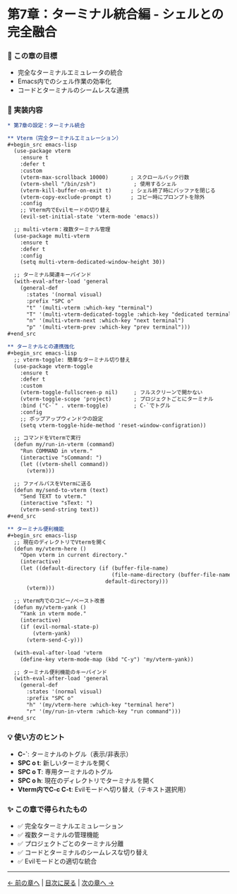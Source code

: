 # 第7章：ターミナル統合編 - シェルとの完全融合

### 🎯 この章の目標
- 完全なターミナルエミュレータの統合
- Emacs内でのシェル作業の効率化
- コードとターミナルのシームレスな連携

### 📝 実装内容

```org
* 第7章の設定：ターミナル統合

** Vterm（完全ターミナルエミュレーション）
#+begin_src emacs-lisp
  (use-package vterm
    :ensure t
    :defer t
    :custom
    (vterm-max-scrollback 10000)       ; スクロールバック行数
    (vterm-shell "/bin/zsh")            ; 使用するシェル
    (vterm-kill-buffer-on-exit t)      ; シェル終了時にバッファを閉じる
    (vterm-copy-exclude-prompt t)      ; コピー時にプロンプトを除外
    :config
    ;; Vterm内でEvilモードの切り替え
    (evil-set-initial-state 'vterm-mode 'emacs))

  ;; multi-vterm：複数ターミナル管理
  (use-package multi-vterm
    :ensure t
    :defer t
    :config
    (setq multi-vterm-dedicated-window-height 30))

  ;; ターミナル関連キーバインド
  (with-eval-after-load 'general
    (general-def
      :states '(normal visual)
      :prefix "SPC o"
      "t" '(multi-vterm :which-key "terminal")
      "T" '(multi-vterm-dedicated-toggle :which-key "dedicated terminal")
      "n" '(multi-vterm-next :which-key "next terminal")
      "p" '(multi-vterm-prev :which-key "prev terminal")))
#+end_src

** ターミナルとの連携強化
#+begin_src emacs-lisp
  ;; vterm-toggle: 簡単なターミナル切り替え
  (use-package vterm-toggle
    :ensure t
    :defer t
    :custom
    (vterm-toggle-fullscreen-p nil)     ; フルスクリーンで開かない
    (vterm-toggle-scope 'project)       ; プロジェクトごとにターミナル
    :bind ("C-`" . vterm-toggle)        ; C-`でトグル
    :config
    ;; ポップアップウィンドウの設定
    (setq vterm-toggle-hide-method 'reset-window-configration))

  ;; コマンドをVtermで実行
  (defun my/run-in-vterm (command)
    "Run COMMAND in vterm."
    (interactive "sCommand: ")
    (let ((vterm-shell command))
      (vterm)))

  ;; ファイルパスをVtermに送る
  (defun my/send-to-vterm (text)
    "Send TEXT to vterm."
    (interactive "sText: ")
    (vterm-send-string text))
#+end_src

** ターミナル便利機能
#+begin_src emacs-lisp
  ;; 現在のディレクトリでVtermを開く
  (defun my/vterm-here ()
    "Open vterm in current directory."
    (interactive)
    (let ((default-directory (if (buffer-file-name)
                                 (file-name-directory (buffer-file-name))
                               default-directory)))
      (vterm)))

  ;; Vterm内でのコピー/ペースト改善
  (defun my/vterm-yank ()
    "Yank in vterm mode."
    (interactive)
    (if (evil-normal-state-p)
        (vterm-yank)
      (vterm-send-C-y)))

  (with-eval-after-load 'vterm
    (define-key vterm-mode-map (kbd "C-y") 'my/vterm-yank))

  ;; ターミナル便利機能のキーバインド
  (with-eval-after-load 'general
    (general-def
      :states '(normal visual)
      :prefix "SPC o"
      "h" '(my/vterm-here :which-key "terminal here")
      "r" '(my/run-in-vterm :which-key "run command")))
#+end_src
```

### 💡 使い方のヒント

- **C-`**: ターミナルのトグル（表示/非表示）
- **SPC o t**: 新しいターミナルを開く
- **SPC o T**: 専用ターミナルのトグル
- **SPC o h**: 現在のディレクトリでターミナルを開く
- **Vterm内でC-c C-t**: Evilモードへ切り替え（テキスト選択用）

### ✨ この章で得られたもの
- ✅ 完全なターミナルエミュレーション
- ✅ 複数ターミナルの管理機能
- ✅ プロジェクトごとのターミナル分離
- ✅ コードとターミナルのシームレスな切り替え
- ✅ Evilモードとの適切な統合

---

[← 前の章へ](07_development.md) | [目次に戻る](00_introduction.md) | [次の章へ →](09_ui.md)
